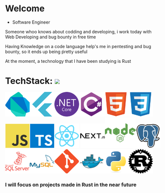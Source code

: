<h1> Welcome </h1>
<ul>
  <li>Software Engineer </li>
</ul>

Someone whoo knows about codding and developing, i work today with Web Developing and bug bounty in free time

Having Knowledge on a code language help's me in pentesting and bug bounty, so it ends up being ṕretty useful

At the moment, a technology that I have been studying is Rust



<h1>TechStack: <img src="#" height="80px" /></h1>

<img src="https://raw.githubusercontent.com/devicons/devicon/55609aa5bd817ff167afce0d965585c92040787a/icons/dart/dart-original.svg" height="80px"/><img src="https://raw.githubusercontent.com/devicons/devicon/55609aa5bd817ff167afce0d965585c92040787a/icons/flutter/flutter-plain.svg" height="80px" /><img src="https://github.com/devicons/devicon/blob/master/icons/dotnetcore/dotnetcore-original.svg" height="80px"/><img src="https://github.com/devicons/devicon/blob/master/icons/csharp/csharp-original.svg" height="80px"/><img src="https://github.com/devicons/devicon/blob/master/icons/html5/html5-original.svg" height="80px"/><img src="https://github.com/devicons/devicon/blob/master/icons/css3/css3-original.svg" height="80px"/><img src="https://raw.githubusercontent.com/devicons/devicon/55609aa5bd817ff167afce0d965585c92040787a/icons/javascript/javascript-original.svg" height="80px" /><img src="https://github.com/devicons/devicon/blob/master/icons/typescript/typescript-original.svg" height="80px" /><img src="https://github.com/devicons/devicon/blob/master/icons/react/react-original.svg" height="80px" />
  <img src="https://github.com/devicons/devicon/blob/master/icons/nextjs/nextjs-original-wordmark.svg" height="80px" /><img src="https://github.com/devicons/devicon/blob/master/icons/nodejs/nodejs-plain-wordmark.svg" height="100px" /><img src="https://raw.githubusercontent.com/devicons/devicon/55609aa5bd817ff167afce0d965585c92040787a/icons/postgresql/postgresql-original.svg" height="80px"/><img src="https://github.com/devicons/devicon/blob/master/icons/microsoftsqlserver/microsoftsqlserver-plain-wordmark.svg" height="80px"/><img src="https://github.com/devicons/devicon/blob/master/icons/mysql/mysql-original-wordmark.svg" height="80px"/><img src="https://raw.githubusercontent.com/devicons/devicon/55609aa5bd817ff167afce0d965585c92040787a/icons/git/git-original.svg" height="80px"/><img src="https://github.com/devicons/devicon/blob/master/icons/docker/docker-original.svg" height="80px"/><img src="https://github.com/devicons/devicon/blob/master/icons/python/python-original.svg" height="80px"/><img src="https://github.com/devicons/devicon/blob/master/icons/rust/rust-original.svg" height="80px"/>

<h3> I will focus on projects made in Rust in the near future </h3> 

<!---
Rafael-Julio-2242/Rafael-Julio-2242 is a ✨ special ✨ repository because its `README.md` (this file) appears on your GitHub profile.
You can click the Preview link to take a look at your changes.
--->
